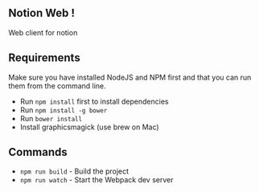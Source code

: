 ## Notion Web !
Web client for notion

## Requirements
Make sure you have installed NodeJS and NPM first and that you can run them from the command line.
* Run `npm install` first to install dependencies
* Run `npm install -g bower`
* Run `bower install`
* Install graphicsmagick (use brew on Mac)

## Commands
* `npm run build` - Build the project
* `npm run watch` - Start the Webpack dev server
